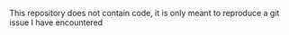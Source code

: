 This repository does not contain code, it is only meant to reproduce a git issue I have encountered
